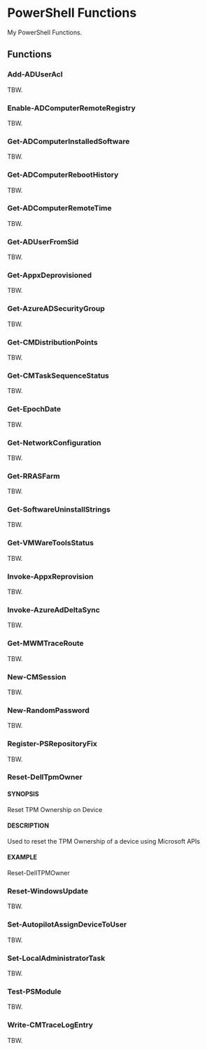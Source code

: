 # PowerShell Functions

My PowerShell Functions.

## Functions

### Add-ADUserAcl

TBW.

### Enable-ADComputerRemoteRegistry

TBW.

### Get-ADComputerInstalledSoftware

TBW.

### Get-ADComputerRebootHistory

TBW.

### Get-ADComputerRemoteTime

TBW.

### Get-ADUserFromSid

TBW.

### Get-AppxDeprovisioned

TBW.

### Get-AzureADSecurityGroup

TBW.

### Get-CMDistributionPoints

TBW.

### Get-CMTaskSequenceStatus

TBW.

### Get-EpochDate

TBW.

### Get-NetworkConfiguration

TBW.

### Get-RRASFarm

TBW.

### Get-SoftwareUninstallStrings

TBW.

### Get-VMWareToolsStatus

TBW.

### Invoke-AppxReprovision

TBW.

### Invoke-AzureAdDeltaSync

TBW.

### Get-MWMTraceRoute

TBW.

### New-CMSession

TBW.

### New-RandomPassword

TBW.

### Register-PSRepositoryFix

TBW.

### Reset-DellTpmOwner

#### SYNOPSIS

Reset TPM Ownership on Device

#### DESCRIPTION

Used to reset the TPM Ownership of a device using Microsoft APIs

#### EXAMPLE

Reset-DellTPMOwner

### Reset-WindowsUpdate

TBW.

### Set-AutopilotAssignDeviceToUser

TBW.

### Set-LocalAdministratorTask

TBW.

### Test-PSModule

TBW.

### Write-CMTraceLogEntry

TBW.
